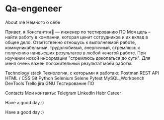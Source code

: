# Qa-engeneer

About me Немного о себе


Привет, я Константин👋 — инженер по тестированию ПО 
Моя цель – найти работу в компании, которая ценит сотрудников и их вклад в общее дело.
Ответственно отношусь к выполняемой работе, коммуникабельный, трудолюбивый, энергичный, стремлюсь к получению наивысших результатов в любой начатой работе. При изучении новой информации "стремлюсь докопаться до сути". Для меня очень важен положительный результат моей работы.


Technology stack Технологии, с которыми я работаю:
Postman REST API HTML / CSS Git Python Selenium  Selene Pytest MySQL_Workbench  DevTools Trello jira GNU  Тестирование ПО



Contacts Мои контакты:
Telegram  LinkedIn  Habr Career


Have a good day :)










Have a good day :)
